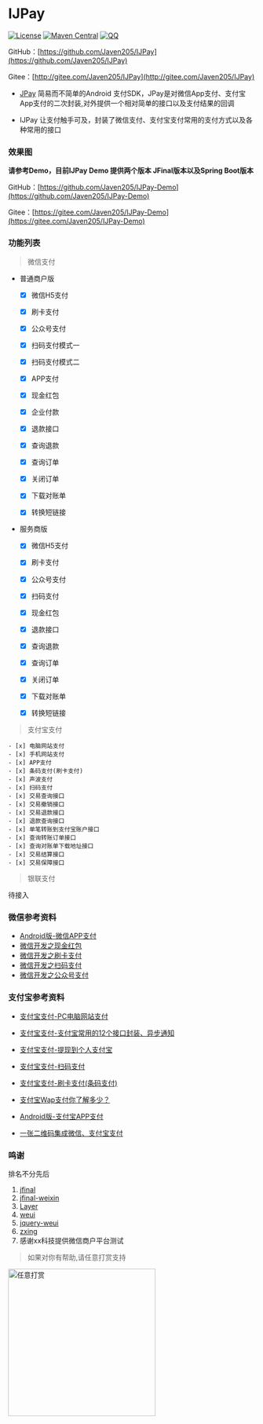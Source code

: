 # IJPay

[![License](https://img.shields.io/badge/license-Apache%202-green.svg)](https://www.apache.org/licenses/LICENSE-2.0)
[![Maven Central](https://maven-badges.herokuapp.com/maven-central/com.github.javen205/IJPay/badge.svg)](https://maven-badges.herokuapp.com/maven-central/com.github.javen205/IJPay)
[![QQ](http://pub.idqqimg.com/wpa/images/group.png)](https://jq.qq.com/?_wv=1027&k=47koFFR)

GitHub：[https://github.com/Javen205/IJPay](https://github.com/Javen205/IJPay)

Gitee：[http://gitee.com/Javen205/IJPay](http://gitee.com/Javen205/IJPay)



- [JPay](https://gitee.com/Javen205/JPay) 简易而不简单的Android 支付SDK，JPay是对微信App支付、支付宝App支付的二次封装,对外提供一个相对简单的接口以及支付结果的回调

- IJPay 让支付触手可及，封装了微信支付、支付宝支付常用的支付方式以及各种常用的接口


### 效果图

**请参考Demo，目前IJPay Demo 提供两个版本 JFinal版本以及Spring Boot版本**

GitHub：[https://github.com/Javen205/IJPay-Demo](https://github.com/Javen205/IJPay-Demo)

Gitee：[https://gitee.com/Javen205/IJPay-Demo](https://gitee.com/Javen205/IJPay-Demo)


### 功能列表

  > 微信支付

  - 普通商户版
  	- [x] 微信H5支付
    - [x] 刷卡支付
    - [x] 公众号支付
    - [x] 扫码支付模式一
    - [x] 扫码支付模式二
    - [x] APP支付
    - [x] 现金红包
    - [x] 企业付款
    - [x] 退款接口
    - [x] 查询退款
    - [x] 查询订单
    - [x] 关闭订单
    - [x] 下载对账单
    - [x] 转换短链接
    


  - 服务商版
  	- [x] 微信H5支付
    - [x] 刷卡支付
    - [x] 公众号支付
    - [x] 扫码支付
    - [x] 现金红包
    - [x] 退款接口
    - [x] 查询退款
    - [x] 查询订单
    - [x] 关闭订单
    - [x] 下载对账单
    - [x] 转换短链接


  > 支付宝支付
   	 
  	- [x] 电脑网站支付
  	- [x] 手机网站支付
  	- [x] APP支付
  	- [x] 条码支付(刷卡支付)
  	- [x] 声波支付
  	- [x] 扫码支付
  	- [x] 交易查询接口
  	- [x] 交易撤销接口
  	- [x] 交易退款接口
  	- [x] 退款查询接口
  	- [x] 单笔转账到支付宝账户接口
  	- [x] 查询转账订单接口
  	- [x] 查询对账单下载地址接口
  	- [x] 交易结算接口
  	- [x] 交易保障接口

   > 银联支付

待接入




### 微信参考资料

- [Android版-微信APP支付](http://blog.csdn.net/zyw_java/article/details/54024232)
- [微信开发之现金红包](http://blog.csdn.net/zyw_java/article/details/54024211)
- [微信开发之刷卡支付](http://blog.csdn.net/zyw_java/article/details/54024198)
- [微信开发之扫码支付](http://blog.csdn.net/zyw_java/article/details/54024162)
- [微信开发之公众号支付](http://blog.csdn.net/zyw_java/article/details/54023968)

### 支付宝参考资料

- [支付宝支付-PC电脑网站支付](http://blog.csdn.net/zyw_java/article/details/71970972)

- [支付宝支付-支付宝常用的12个接口封装、异步通知](http://blog.csdn.net/zyw_java/article/details/71844328)

- [支付宝支付-提现到个人支付宝](http://blog.csdn.net/zyw_java/article/details/71598711)
- [支付宝支付-扫码支付](http://blog.csdn.net/zyw_java/article/details/71437269)
- [支付宝支付-刷卡支付(条码支付)](http://blog.csdn.net/zyw_java/article/details/71372789)
- [支付宝Wap支付你了解多少？](http://blog.csdn.net/zyw_java/article/details/54024253)
- [Android版-支付宝APP支付](http://blog.csdn.net/zyw_java/article/details/54024238)
- [一张二维码集成微信、支付宝支付](http://blog.csdn.net/zyw_java/article/details/54630880)


### 鸣谢

排名不分先后

1. [jfinal](http://git.oschina.net/jfinal/jfinal)
2. [jfinal-weixin](http://git.oschina.net/jfinal/jfinal-weixin)
3. [Layer](http://layer.layui.com/)
4. [weui](https://github.com/weui/weui)
5. [jquery-weui](https://github.com/lihongxun945/jquery-weui/)
6. [zxing](https://github.com/zxing/zxing)
7. 感谢xx科技提供微信商户平台测试

>如果对你有帮助,请任意打赏支持


<img src="http://img.blog.csdn.net/20170425211154361?watermark/2/text/aHR0cDovL2Jsb2cuY3Nkbi5uZXQvenl3X2phdmE=/font/5a6L5L2T/fontsize/400/fill/I0JBQkFCMA==/dissolve/70/gravity/SouthEast" width = "300" alt="任意打赏" align=center />
